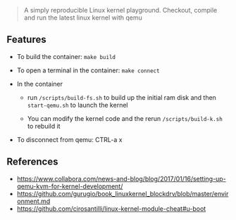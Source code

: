 > A simply reproducible Linux kernel playground. Checkout, compile and run the
> latest linux kernel with qemu

## Features

- To build the container: `make build`

- To open a terminal in the container: `make connect`

- In the container

  - run `/scripts/build-fs.sh` to build up the initial ram disk and then
    `start-qemu.sh` to launch the kernel

  - You can modify the kernel code and the rerun `/scripts/build-k.sh` to
    rebuild it

- To disconnect from qemu: CTRL-a x

## References

- https://www.collabora.com/news-and-blog/blog/2017/01/16/setting-up-qemu-kvm-for-kernel-development/
- https://github.com/gurugio/book_linuxkernel_blockdrv/blob/master/environment.md
- https://github.com/cirosantilli/linux-kernel-module-cheat#u-boot
